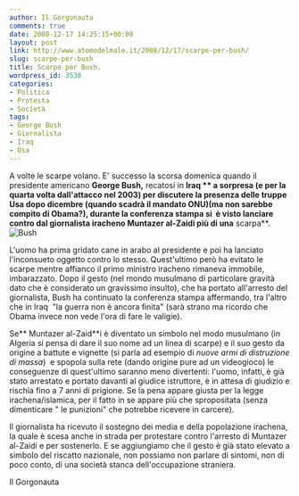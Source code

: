 ```yaml
---
author: Il Gorgonauta
comments: true
date: 2008-12-17 14:25:15+00:00
layout: post
link: http://www.atomodelmale.it/2008/12/17/scarpe-per-bush/
slug: scarpe-per-bush
title: Scarpe per Bush.
wordpress_id: 3538
categories:
- Politica
- Protesta
- Società
tags:
- George Bush
- Giornalista
- Iraq
- Usa
---
```


A volte le scarpe volano. E' successo la scorsa domenica quando il presidente americano **George Bush,** recatosi in **Iraq ** a sorpresa (e per la quarta volta dall'attacco nel 2003) per discutere la presenza delle truppe Usa dopo dicembre (quando scadrà il mandato ONU)(ma non sarebbe compito di Obama?), durante la conferenza stampa si  è visto lanciare contro dal giornalista iracheno **Muntazer al-Zaidi** più di una** scarpa**. ![Bush](http://www.atomodelmale.it/wp-content/uploads/2008/12/43210991-300x230.jpg)

L'uomo ha prima gridato cane in arabo al presidente e poi ha lanciato l'inconsueto oggetto contro lo stesso. Quest'ultimo però ha evitato le scarpe mentre affianco il primo ministro iracheno rimaneva immobile, imbarazzato. Dopo il gesto (nel mondo musulmano di particolare gravità dato che è considerato un gravissimo insulto), che ha portato all'arresto del giornalista, Bush ha continuato la conferenza stampa affermando, tra l'altro che in Iraq  "la guerra non è ancora finita" (sarà strano ma ricordo che Obama invece non vede l'ora di fare le valigie).

Se** Muntazer al-Zaid**i è diventato un simbolo nel modo musulmano (in Algeria si pensa di dare il suo nome ad un linea di scarpe) e il suo gesto da origine a battute e vignette (si parla ad esempio di _nuove armi di distruzione di massa_)  e spopola sulla rete (dando origine pure ad un videogioco) le conseguenze di quest'ultimo saranno meno divertenti: l'uomo, infatti, è già stato arrestato e portato davanti al giudice istruttore, è in attesa di giudizio e rischia fino a 7 anni di prigione. Se la pena appare giusta per la legge irachena/islamica, per il fatto in se appare più che spropositata (senza dimenticare " le punizioni" che potrebbe ricevere in carcere).

<!-- more -->


Il giornalista ha ricevuto il sostegno dei media e della popolazione irachena, la quale è scesa anche in strada per protestare contro l'arresto di Muntazer al-Zaidi e per sostenerlo. E se aggiungiamo che il gesto è già stato elevato a simbolo del riscatto nazionale, non possiamo non parlare di sintomi, non di poco conto, di una società stanca dell'occupazione straniera.

Il Gorgonauta
